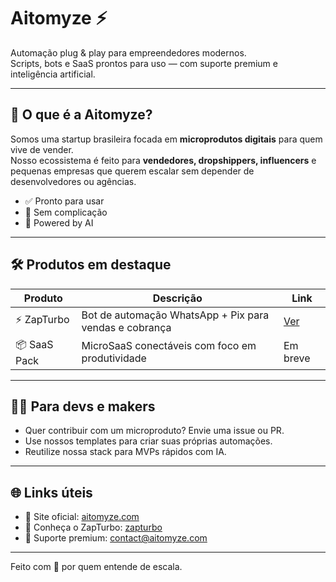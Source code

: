 # Aitomyze ⚡

Automação plug & play para empreendedores modernos.  
Scripts, bots e SaaS prontos para uso — com suporte premium e inteligência artificial.

---

## 🚀 O que é a Aitomyze?

Somos uma startup brasileira focada em **microprodutos digitais** para quem vive de vender.  
Nosso ecossistema é feito para **vendedores, dropshippers, influencers** e pequenas empresas que querem escalar sem depender de desenvolvedores ou agências.

- ✅ Pronto para usar
- 🔌 Sem complicação
- 🧠 Powered by AI

---

## 🛠️ Produtos em destaque

| Produto      | Descrição                                                  | Link      |
|--------------|------------------------------------------------------------|-----------|
| ⚡ ZapTurbo   | Bot de automação WhatsApp + Pix para vendas e cobrança    | [Ver](https://aitomyze.com/zapturbo) |
| 📦 SaaS Pack  | MicroSaaS conectáveis com foco em produtividade            | Em breve |

---

## 🧑‍💻 Para devs e makers

- Quer contribuir com um microproduto? Envie uma issue ou PR.
- Use nossos templates para criar suas próprias automações.
- Reutilize nossa stack para MVPs rápidos com IA.

---

## 🌐 Links úteis

- 🔗 Site oficial: [aitomyze.com](https://aitomyze.com)
- 🧠 Conheça o ZapTurbo: [zapturbo](https://aitomyze.com/zapturbo)
- 📧 Suporte premium: contact@aitomyze.com

---

Feito com 💜 por quem entende de escala.
